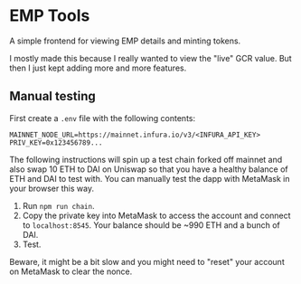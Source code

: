# EMP Tools

A simple frontend for viewing EMP details and minting tokens.

I mostly made this because I really wanted to view the "live" GCR value. But then I just kept adding more and more features.

## Manual testing

First create a `.env` file with the following contents:

```
MAINNET_NODE_URL=https://mainnet.infura.io/v3/<INFURA_API_KEY>
PRIV_KEY=0x123456789...
```

The following instructions will spin up a test chain forked off mainnet and also swap 10 ETH to DAI on Uniswap so that you have a healthy balance of ETH and DAI to test with. You can manually test the dapp with MetaMask in your browser this way.

1. Run `npm run chain`.
2. Copy the private key into MetaMask to access the account and connect to `localhost:8545`. Your balance should be ~990 ETH and a bunch of DAI.
3. Test.

Beware, it might be a bit slow and you might need to "reset" your account on MetaMask to clear the nonce.
